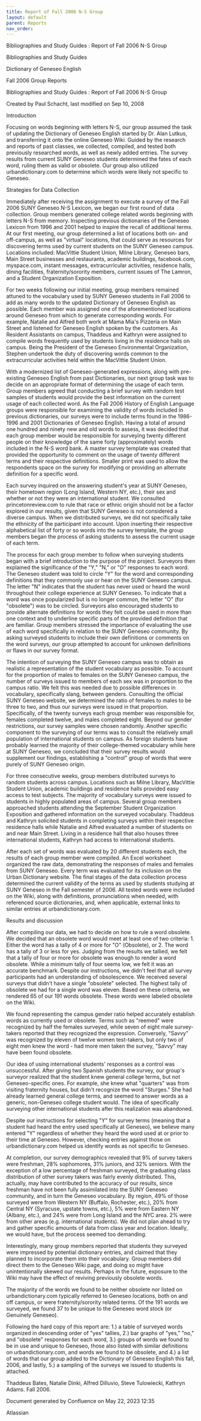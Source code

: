 ```yaml
---
title: Report of Fall 2006 N-S Group
layout: default
parent: Reports
nav_order:
---
```


Bibliographies and Study Guides : Report of Fall 2006 N-S Group

Bibliographies and Study Guides

Dictionary of Geneseo English

Fall 2006 Group Reports

Bibliographies and Study Guides : Report of Fall 2006 N-S Group

Created by  Paul Schacht, last modified on Sep 10, 2008

Introduction

Focusing on words beginning with letters N-S, our group assumed the task of updating the Dictionary of Geneseo English started by Dr. Alan Lutkus, and transferring it onto the online Geneseo Wiki.  Guided by the research and reports of past classes, we collected, compiled, and tested both previously researched words, as well as newly added entries.  The survey results from current SUNY Geneseo students determined the fates of each word, ruling them as valid or obsolete.  Our group also utilized urbandictionary.com to determine which words were likely not specific to Geneseo.  

Strategies for Data Collection

Immediately after receiving the assignment to execute a survey of the Fall 2006 SUNY Geneseo N-S Lexicon, we began our first round of data collection.  Group members generated college related words beginning with letters N-S from memory.  Inspecting previous dictionaries of the Geneseo Lexicon from 1996 and 2001 helped to inspire the recall of additional terms.   At our first meeting, our group determined a list of locations both on- and off-campus, as well as &quot;virtual&quot; locations, that could serve as resources for discovering terms used by current students on the SUNY Geneseo campus.  Locations included:  MacVittie Student Union, Milne Library, Geneseo bars, Main Street businesses and restaurants, academic buildings, facebook.com, myspace.com, instant messages, extracurricular activities, residence halls, dining facilities, fraternity/sorority members, current issues of The Lamron, and a Student Organization Exposition.  

For two weeks following our initial meeting, group members remained attuned to the vocabulary used by SUNY Geneseo students in Fall 2006 to add as many words to the updated Dictionary of Geneseo English as possible.  Each member was assigned one of the aforementioned locations around Geneseo from which to generate corresponding words.  For example, Natalie and Alfred both work at Mama Mia's Pizzeria on Main Street and listened for Geneseo English spoken by the customers.  As Resident Assistants on campus, Thaddeus and Kathryn were assigned to compile words frequently used by students living in the residence halls on campus.  Being the President of the Geneseo Environmental Organization, Stephen undertook the duty of discovering words common to the extracurricular activities held within the MacVittie Student Union.  

With a modernized list of Geneseo-generated expressions, along with pre-existing Geneseo English from past Dictionaries, our next group task was to decide on an appropriate format of determining the usage of each term.  Group members agreed that conducting a brief survey with random test samples of students would provide the best information on the current usage of each collected word.  As the Fall 2006 History of English Language groups were responsible for examining the validity of words included in previous dictionaries, our surveys were to include terms found in the 1986-1996 and 2001 Dictionaries of Geneseo English.  Having a total of around one hundred and ninety new and old words to assess, it was decided that each group member would be responsible for surveying twenty different people on their knowledge of the same forty (approximately) words included in the N-S word bank.  A master survey template was created that provided the opportunity to comment on the usage of twenty different terms and their respective definitions.  Smaller print was used to allow the respondents space on the survey for modifying or providing an alternate definition for a specific word.

Each survey inquired on the answering student's year at SUNY Geneseo, their hometown region (Long Island, Western NY, etc.), their sex and whether or not they were an international student.  We consulted princetonreview.com to rule that race or ethnic origin should not be a factor explored in our results, given that SUNY Geneseo is not considered a diverse campus.  When we distributed surveys, we did not specifically take the ethnicity of the participant into account.  Upon inserting their respective alphabetical list of forty or so words into the survey template, the group members began the process of asking students to assess the current usage of each term.

The process for each group member to follow when surveying students began with a brief introduction to the purpose of the project.  Surveyors then explained the significance of the &quot;Y,&quot; &quot;N,&quot; or &quot;O&quot; responses to each word.  The Geneseo student was told to circle &quot;Y&quot; for the word and corresponding definitions that they commonly use or hear on the SUNY Geneseo campus.  The letter &quot;N&quot; indicates that the student has never used or heard the word throughout their college experience at SUNY Geneseo.  To indicate that a word was once popularized but is no longer common, the letter &quot;O&quot; (for &quot;obsolete&quot;) was to be circled.  Surveyors also encouraged students to provide alternate definitions for words they felt could be used in more than one context and to underline specific parts of the provided definition that are familiar.  Group members stressed the importance of evaluating the use of each word specifically in relation to the SUNY Geneseo community.   By asking surveyed students to include their own definitions or comments on the word surveys, our group attempted to account for unknown definitions or flaws in our survey format.

The intention of surveying the SUNY Geneseo campus was to obtain as realistic a representation of the student vocabulary as possible.  To account for the proportion of males to females on the SUNY Geneseo campus, the number of surveys issued to members of each sex was in proportion to the campus ratio.  We felt this was needed due to possible differences in vocabulary, specifically slang, between genders.  Consulting the official SUNY Geneseo website, we determined the ratio of females to males to be three to two, and thus our surveys were issued in that proportion.  Specifically, of the twenty surveys each group member was responsible for, females completed twelve, and males completed eight.  Beyond our gender restrictions, our survey samples were chosen randomly.  Another specific component to the surveying of our terms was to consult the relatively small population of international students on campus.  As foreign students have probably learned the majority of their college-themed vocabulary while here at SUNY Geneseo, we concluded that their survey results would supplement our findings, establishing a &quot;control&quot; group of words that were purely of SUNY Geneseo origin.  

For three consecutive weeks, group members distributed surveys to random students across campus.  Locations such as Milne Library, MacVittie Student Union, academic buildings and residence halls provided easy access to test subjects.  The majority of vocabulary surveys were issued to students in highly populated areas of campus.  Several group members approached students attending the September Student Organization Exposition and gathered information on the surveyed vocabulary.  Thaddeus and Kathryn solicited students in completing surveys within their respective residence halls while Natalie and Alfred evaluated a number of students on and near Main Street.  Living in a residence hall that also houses three international students, Kathryn had access to international students.

After each set of words was evaluated by 20 different students each, the results of each group member were compiled.  An Excel worksheet organized the raw data, demonstrating the responses of males and females from SUNY Geneseo.  Every term was evaluated for its inclusion on the Urban Dictionary website.  The final stages of the data collection process determined the current validity of the terms as used by students studying at SUNY Geneseo in the Fall semester of 2006.  All tested words were included on the Wiki, along with definitions, pronunciations when needed, with referenced source dictionaries, and, when applicable, external links to similar entries at urbandictionary.com.

Results and discussion

After compiling our data, we had to decide on how to rule a word obsolete.  We decided that an obsolete word would meet at least one of two criteria: 1. Either the word has a tally of 4 or more for &quot;O&quot; (Obsolete), or 2. The word has a tally of 3 or less for yes.  Judging from the results we tallied, we felt that a tally of four or more for obsolete was enough to render a word obsolete.  While a minimum tally of four seems low, we felt it was an accurate benchmark.  Despite our instructions, we didn't feel that all survey participants had an understanding of obsolescence.  We received several surveys that didn't have a single &quot;obsolete&quot; selected.  The highest tally of obsolete we had for a single word was eleven.  Based on these criteria, we rendered 65 of our 191 words obsolete.  These words were labeled obsolete on the Wiki.

We found representing the campus gender ratio helped accurately establish words as currently used or obsolete.  Terms such as &quot;reemed&quot; were recognized by half the females surveyed, while seven of eight male survey-takers reported that they recognized the expression.  Conversely, &quot;Savvy&quot; was recognized by eleven of twelve women test-takers, but only two of eight men knew the word - had more men taken the survey, &quot;Savvy&quot; may have been found obsolete.

Our idea of using international students' responses as a control was unsuccessful.  After giving two     Spanish students the survey, our group's surveyor realized that the student knew general college terms, but not Geneseo-specific ones.  For example, she knew what &quot;quarters&quot; was from visiting fraternity houses, but didn't recognize the word &quot;Sturges.&quot;  She had already learned general college terms, and seemed to answer words as a generic, non-Geneseo college student would.  The idea of specifically surveying other international students after this realization was abandoned.

Despite our instructions for selecting &quot;Y&quot; for survey terms (meaning that a student had heard the entry used specifically at Geneseo), we believe many entered &quot;Y&quot; regardless of whether they heard the word used at or prior to their time at Geneseo.  However, checking entries against those on urbandictionary.com helped us identify words as not specific to Geneseo. 

At completion, our survey demographics revealed that 9% of survey takers were freshman, 28% sophomores, 31% juniors, and 32% seniors.  With the exception of a low percentage of freshman surveyed, the graduating class distribution of other survey takers was fairly evenly distributed.  This, actually, may have contributed to the accuracy of our results, since freshman have not been fully assimilated into the SUNY Geneseo community, and in turn the Geneseo vocabulary.  By region, 49% of those surveyed were from Western NY (Buffalo, Rochester, etc.), 20% from Central NY (Syracuse, upstate towns, etc.), 5% were from Eastern NY (Albany, etc.), and 24% were from Long Island and the NYC area.  2% were from other areas (e.g. international students).  We did not plan ahead to try and gather specific amounts of data from class year and location.  Ideally, we would have, but the process seemed too demanding.

Interestingly, many group members reported that students they surveyed were impressed by potential dictionary entries, and claimed that they planned to incorporate them into their vocabulary.  Group members did direct them to the Geneseo Wiki page, and doing so might have unintentionally skewed our results.  Perhaps in the future, exposure to the Wiki may have the effect of reviving previously obsolete words.

The majority of the words we found to be neither obsolete nor listed on urbandictionary.com typically referred to Geneseo locations, both on and off campus, or were fraternity/sorority related terms.  Of the 191 words we surveyed, we found 37 to be unique to the Geneseo word stock (or Genuinely Geneseo).

Following the hard copy of this report are: 1.) a table of surveyed words organized in descending order of &quot;yes&quot; tallies, 2.) bar graphs of &quot;yes,&quot; &quot;no,&quot; and &quot;obsolete&quot; responses for each word, 3.) groups of words we found to be in use and unique to Geneseo, those also listed with similar definitions on urbandictionary.com, and words we found to be obsolete, and 4.) a list of words that our group added to the Dictionary of Geneseo English this fall, 2006, and lastly, 5.) a sampling of the surveys we issued to students is attached.

Thaddeus Bates, Natalie Dinki, Alfred Dilluvio, Steve Tulowiecki, Kathryn Adams.  Fall 2006.

Document generated by Confluence on May 22, 2023 12:35

Atlassian
